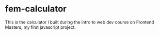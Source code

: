 # fem-calculator
This is the calculator I built during the intro to web dev course on Frontend Masters, my first javascript project.
